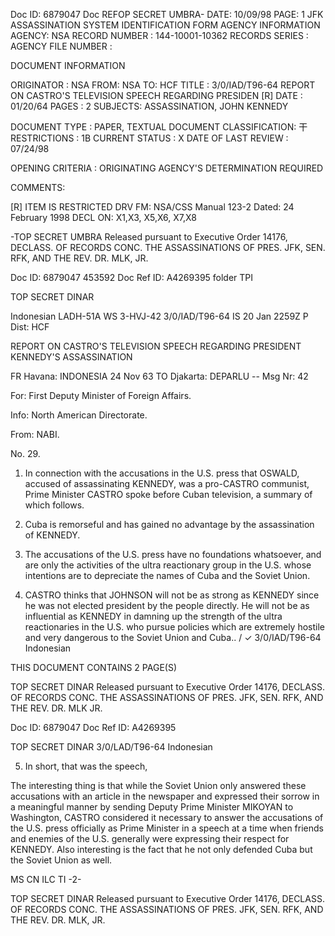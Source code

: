 Doc ID: 6879047 Doc REFOP SECRET UMBRA-
DATE: 10/09/98
PAGE: 1
JFK ASSASSINATION SYSTEM
IDENTIFICATION FORM
AGENCY INFORMATION
AGENCY: NSA
RECORD NUMBER : 144-10001-10362
RECORDS SERIES :
AGENCY FILE NUMBER :

DOCUMENT INFORMATION

ORIGINATOR : NSA
FROM: NSA
TO: HCF
TITLE :
3/0/IAD/T96-64 REPORT ON CASTRO'S TELEVISION SPEECH REGARDING PRESIDEN [R]
DATE : 01/20/64
PAGES : 2
SUBJECTS:
ASSASSINATION, JOHN KENNEDY

DOCUMENT TYPE : PAPER, TEXTUAL DOCUMENT
CLASSIFICATION: 干
RESTRICTIONS : 1B
CURRENT STATUS : X
DATE OF LAST REVIEW : 07/24/98

OPENING CRITERIA :
ORIGINATING AGENCY'S DETERMINATION REQUIRED

COMMENTS:

[R] ITEM IS RESTRICTED
DRV FM: NSA/CSS Manual 123-2
Dated: 24 February 1998
DECL ON: X1,X3, X5,X6, X7,X8

-TOP SECRET UMBRA
Released pursuant to Executive Order 14176, DECLASS. OF RECORDS CONC. THE ASSASSINATIONS OF PRES. JFK, SEN.
RFK, AND THE REV. DR. MLK, JR.

Doc ID: 6879047 453592
Doc Ref ID: A4269395 folder TPI

TOP SECRET DINAR

Indonesian LADH-51A WS 3-HVJ-42 3/0/IAD/T96-64
IS 20 Jan 2259Z P
Dist: HCF

REPORT ON CASTRO'S TELEVISION SPEECH REGARDING PRESIDENT
KENNEDY'S ASSASSINATION

FR Havana: INDONESIA 24 Nov 63
TO Djakarta: DEPARLU --
Msg Nr: 42

For: First Deputy Minister of Foreign Affairs.

Info: North American Directorate.

From: NABI.

No. 29.

1. In connection with the accusations in the U.S. press
that OSWALD, accused of assassinating KENNEDY, was a pro-CASTRO
communist, Prime Minister CASTRO spoke before Cuban television,
a summary of which follows.

2. Cuba is remorseful and has gained no advantage by the
assassination of KENNEDY.

3. The accusations of the U.S. press have no foundations
whatsoever, and are only the activities of the ultra reactionary
group in the U.S. whose intentions are to depreciate the names
of Cuba and the Soviet Union.

4. CASTRO thinks that JOHNSON will not be as strong as
KENNEDY since he was not elected president by the people directly.
He will not be as influential as KENNEDY in damning up the
strength of the ultra reactionaries in the U.S. who pursue
policies which are extremely hostile and very dangerous to the
Soviet Union and Cuba..
/
✓
3/0/IAD/T96-64
Indonesian

THIS DOCUMENT CONTAINS 2 PAGE(S)

TOP SECRET DINAR
Released pursuant to Executive Order 14176, DECLASS. OF RECORDS CONC. THE ASSASSINATIONS OF PRES. JFK, SEN.
RFK, AND THE REV. DR. MLK JR.

Doc ID: 6879047
Doc Ref ID: A4269395

TOP SECRET DINAR
3/0/LAD/T96-64
Indonesian

5. In short, that was the speech,

The interesting thing is that while the Soviet Union
only answered these accusations with an article in the
newspaper and expressed their sorrow in a meaningful manner
by sending Deputy Prime Minister MIKOYAN to Washington, CASTRO
considered it necessary to answer the accusations of the U.S.
press officially as Prime Minister in a speech at a time when
friends and enemies of the U.S. generally were expressing their
respect for KENNEDY. Also interesting is the fact that he not
only defended Cuba but the Soviet Union as well.

MS CN ILC TI
-2-

TOP SECRET DINAR
Released pursuant to Executive Order 14176, DECLASS. OF RECORDS CONC. THE ASSASSINATIONS OF PRES. JFK, SEN.
RFK, AND THE REV. DR. MLK, JR.
